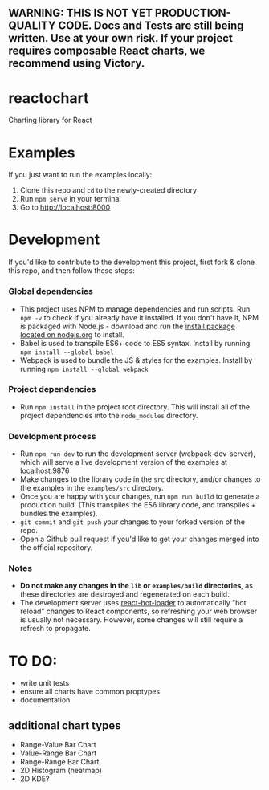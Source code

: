## WARNING: THIS IS NOT YET PRODUCTION-QUALITY CODE. Docs and Tests are still being written. Use at your own risk. If your project requires composable React charts, we recommend using Victory.

# reactochart
Charting library for React

# Examples

If you just want to run the examples locally:

1. Clone this repo and `cd` to the newly-created directory
2. Run `npm serve` in your terminal
3. Go to [http://localhost:8000](http://localhost:8000)

# Development

If you'd like to contribute to the development this project, first fork & clone this repo, and then follow these steps:

### Global dependencies

* This project uses NPM to manage dependencies and run scripts. Run `npm -v` to check if you already have it installed.
If you don't have it, NPM is packaged with Node.js - download and run the
[install package located on nodejs.org](https://nodejs.org/) to install.
* Babel is used to transpile ES6+ code to ES5 syntax. Install by running `npm install --global babel`
* Webpack is used to bundle the JS & styles for the examples. Install by running `npm install --global webpack`

### Project dependencies

* Run `npm install` in the project root directory. This will install all of the project dependencies into the
`node_modules` directory.

### Development process

* Run `npm run dev` to run the development server (webpack-dev-server), which will serve a live development version of
the examples at [localhost:9876](http://localhost:9876)
* Make changes to the library code in the `src` directory, and/or changes to the examples in the `examples/src`
directory.
* Once you are happy with your changes, run `npm run build` to generate a production build. (This transpiles the ES6
library code, and transpiles + bundles the examples).
* `git commit` and `git push` your changes to your forked version of the repo.
* Open a Github pull request if you'd like to get your changes merged into the official repository.

### Notes

* **Do not make any changes in the `lib` or `examples/build` directories**, as these directories are destroyed and
regenerated on each build.
* The development server uses [react-hot-loader](https://github.com/gaearon/react-hot-loader) to automatically
"hot reload" changes to React components, so refreshing your web browser is usually not necessary. However, some
changes will still require a refresh to propagate.

# TO DO:

* write unit tests
* ensure all charts have common proptypes
* documentation

## additional chart types
* Range-Value Bar Chart
* Value-Range Bar Chart
* Range-Range Bar Chart
* 2D Histogram (heatmap)
* 2D KDE?